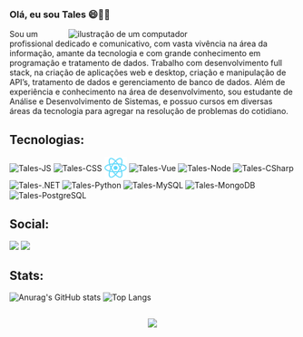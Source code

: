 ### Olá, eu sou Tales 😄✌🏽

<img src="https://github.com/oliveiratales/oliveiratales/assets/118945743/495edd3a-18d6-4eb5-b237-367d71a813fb" alt="ilustração de um computador" min-width="400px" max-width="400px" width="400px" align="right">

<p align="left"> 
Sou um profissional dedicado e comunicativo, com vasta vivência na área da
informação, amante da tecnologia e com grande conhecimento em programação e
tratamento de dados. Trabalho com desenvolvimento full stack, na
criação de aplicações web e desktop, criação e manipulação de API’s, tratamento
de dados e gerenciamento de banco de dados. Além de experiência e conhecimento
na área de desenvolvimento, sou estudante de Análise e Desenvolvimento de
Sistemas, e possuo cursos em diversas áreas da tecnologia para agregar na resolução
de problemas do cotidiano.
</p>

<h2 align="left">
 Tecnologias:
</h2> 

<div>
  <img align="center" alt="Tales-JS" height="40" width="40" src="https://github.com/oliveiratales/oliveiratales/assets/118945743/ae8895dd-a325-4c32-a02d-08e596b9fd29">
  <img align="center" alt="Tales-CSS" height="40" width="40" src="https://github.com/oliveiratales/oliveiratales/assets/118945743/b15d7b6c-5e1d-44d4-b642-a5fd730d29fe">
  <img align="center" alt="Tales-React" height="40" width="40" src="https://raw.githubusercontent.com/devicons/devicon/master/icons/react/react-original.svg">
  <img align="center" alt="Tales-Vue" height="40" width="40" src="https://github.com/oliveiratales/oliveiratales/assets/118945743/d534a14b-1214-40b3-b68d-6ea13168c77e">
  <img align="center" alt="Tales-Node" height="40" width="40" src="https://github.com/oliveiratales/oliveiratales/assets/118945743/a6b218bf-663a-45ee-b6f2-1683cac9229c">
  <img align="center" alt="Tales-CSharp" height="40" width="40" src="https://github.com/oliveiratales/oliveiratales/assets/118945743/0a77896f-109a-44e9-84d8-5d9a67d85b80">
  <img align="center" alt="Tales-.NET" height="40" width="40" src="https://github.com/oliveiratales/oliveiratales/assets/118945743/8c0a9231-7c20-4f69-a586-f5c8aababedd">
  <img align="center" alt="Tales-Python" height="40" width="40" src="https://github.com/oliveiratales/oliveiratales/assets/118945743/baf548a5-ce07-48b9-9e7c-ed09dfcf8931">
  <img align="center" alt="Tales-MySQL" height="40" width="40" src="https://github.com/oliveiratales/oliveiratales/assets/118945743/62df364f-f3e6-4b5a-b859-85668ff2e4aa">
  <img align="center" alt="Tales-MongoDB" height="40" width="40" src="https://github.com/oliveiratales/oliveiratales/assets/118945743/c33a2c6b-a6bc-4d78-80de-626c28597175">
  <img align="center" alt="Tales-PostgreSQL" height="40" width="40" src="https://github.com/oliveiratales/oliveiratales/assets/118945743/d8502281-7369-4604-b2d3-0a091f6f555f">
</div>

<h2 align="left">
 Social:
</h2> 

<div style="display: block">
  <a href="https://www.linkedin.com/in/talesroliveira/" target="_blank"><img src="https://img.shields.io/badge/-LinkedIn-%230077B5?style=for-the-badge&logo=linkedin&logoColor=white" target="_blank"></a> 
  <a href="https://oliveiratales.github.io/" target="_blank"><img src="https://img.shields.io/badge/website-000000?style=for-the-badge&logo=About.me&logoColor=white" target="_blank"></a>
</div>

<h2 align="left">
 Stats:
</h2> 

![Anurag's GitHub stats](https://github-readme-stats.vercel.app/api?username=oliveiratales&show_icons=true&theme=dark)
![Top Langs](https://github-readme-stats.vercel.app/api/top-langs/?username=oliveiratales&hide_progress=true&theme=dark)


##

<p align="center">
  <a
    href="https://github.com/ryo-ma/github-profile-trophy"
    title="repositório de troféus"
  >
    <img
      width="800"
      src="https://github-profile-trophy.vercel.app/?username=oliveiratales&column=8&theme=darkhub&no-frame=true&no-bg=true"
    />
  </a>
</p>
